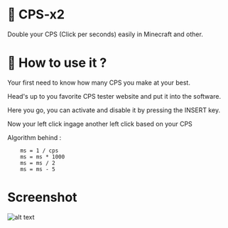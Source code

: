 # :flying_disc: CPS-x2
Double your CPS (Click per seconds) easily in Minecraft and other.

# :round_pushpin: How to use it ?
Your first need to know how many CPS you make at your best.

Head's up to you favorite CPS tester website and put it into the software.

Here you go, you can activate and disable it by pressing the INSERT key.

Now your left click ingage another left click based on your CPS

Algorithm behind :

        ms = 1 / cps
        ms = ms * 1000
        ms = ms / 2
        ms = ms - 5


# Screenshot
![alt text](https://i.imgur.com/yjAWpJn.png)
